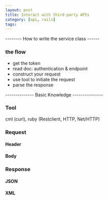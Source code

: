 ```yaml
---
layout: post
title: Interact with third-party APIs
category: [api, rails]
tags: 
---
```


-------- How to write the service class ------
### the flow
- get the token
- read doc: authentication & endpoint
- construct your request
- use tool to initiate the request
- parse the response


-------------- Basic Knowledge ---------------
### Tool
cml (curl), ruby (Restclient, HTTP, Net/HTTP)
### Request
#### Header
#### Body
### Response
#### JSON
#### XML

